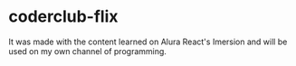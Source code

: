 # coderclub-flix
It was made with the content learned on Alura React's Imersion and will be used on my own channel of programming.
